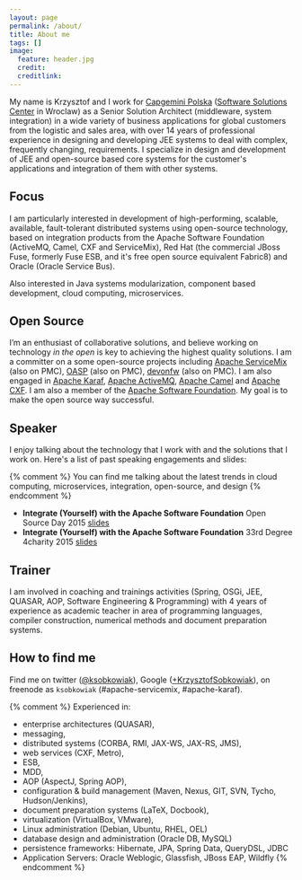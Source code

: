 ```yaml
---
layout: page
permalink: /about/
title: About me
tags: []
image:
  feature: header.jpg
  credit: 
  creditlink: 
---
```


My name is Krzysztof and I work for [Capgemini Polska](http://www.pl.capgemini.com/)  ([Software Solutions Center](http://www.capgeminisoftware.pl/) in Wroclaw) as a Senior Solution Architect (middleware, system integration) in a wide variety of business applications for global customers from the logistic and sales area, with over 14 years of professional experience in designing and developing JEE systems to deal with complex, frequently changing, requirements. I specialize in design and development of JEE and open-source based core systems for the customer's applications and integration of them with other systems. 

## Focus

I am particularly interested in development of high-performing, scalable, available, fault-tolerant distributed systems using open-source technology, based on integration products from the Apache Software Foundation (ActiveMQ, Camel, CXF and ServiceMix), Red Hat (the commercial JBoss Fuse, formerly Fuse ESB, and it's free open source equivalent Fabric8) and Oracle (Oracle Service Bus).

Also interested in Java systems modularization, component based development, cloud computing, microservices.

## Open Source

I’m an enthusiast of collaborative solutions, and believe working on technology _in the open_ is key to achieving the highest quality solutions. I am a committer on a some open-source projects including [Apache ServiceMix](http://servicemix.apache.org) (also on PMC), [OASP](http://oasp.io) (also on PMC), [devonfw](http://devonfw.github.io) (also on PMC). I am also engaged in [Apache Karaf](http://karaf.apache.org), [Apache ActiveMQ](http://activemq.apache.org), [Apache Camel](http://camel.apache.org) and [Apache CXF](http://cxf.apache.org). I am also a member of the [Apache Software Foundation](http://apache.org). My goal is to make the open source way successful.

## Speaker

I enjoy talking about the technology that I work with and the solutions that I work on. Here's a list of past speaking engagements and slides:

{% comment %} 
You can find me talking about the latest trends in  cloud computing, microservices, integration, open-source, and design
{% endcomment %} 

* **Integrate (Yourself) with the Apache Software Foundation** Open Source Day 2015 [slides](http://www.slideshare.net/ksobkowiak/integrate-yourself-with-the-apache-software-foundation-47366192)
* **Integrate (Yourself) with the Apache Software Foundation** 33rd Degree 4charity 2015 [slides](http://www.slideshare.net/ksobkowiak/integrate-yourself-with-the-apache-software-foundation-33rd-degree-4charity)

## Trainer

I am involved in coaching and trainings activities (Spring, OSGi, JEE, QUASAR, AOP, Software Engineering & Programming) with 4 years of experience as academic teacher in area of programming languages, compiler construction, numerical methods and document preparation systems.

## How to find me

Find me on twitter ([@ksobkowiak](http://twitter.com/ksobkowiak)), Google ([+KrzysztofSobkowiak](https://plus.google.com/+KrzysztofSobkowiak/posts)), on freenode as `ksobkowiak` (#apache-servicemix, #apache-karaf).



{% comment %} 
Experienced in:

 * enterprise architectures (QUASAR),
 * messaging,
 * distributed systems (CORBA, RMI, JAX-WS, JAX-RS, JMS),
 * web services (CXF, Metro),
 * ESB,
 * MDD,
 * AOP (AspectJ, Spring AOP),
 * configuration & build management (Maven, Nexus, GIT, SVN, Tycho, Hudson/Jenkins),
 * document preparation systems (LaTeX, Docbook),
 * virtualization (VirtualBox, VMware),
 * Linux administration (Debian, Ubuntu, RHEL, OEL)
 * database design and administration (Oracle DB, MySQL)
 * persistence frameworks: Hibernate, JPA, Spring Data, QueryDSL, JDBC
 * Application Servers: Oracle Weblogic, Glassfish, JBoss EAP, Wildfly
{% endcomment %} 

